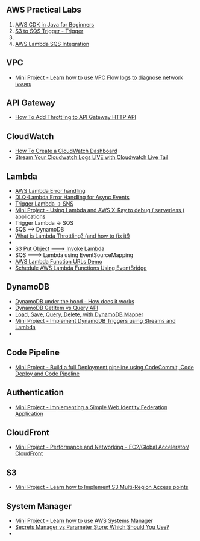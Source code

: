 ## AWS Practical Labs



1. [AWS CDK in Java for Beginners](https://www.youtube.com/watch?v=R7wSTZ54gNk&list=PLLv1Hn1N3bRxgxEX1AIJn8GK_6q_C-FC8)
2. [S3 to SQS Trigger - Trigger](https://www.youtube.com/watch?v=XNO0h61WmzE)
2.
3. [AWS Lambda SQS Integration](https://www.youtube.com/watch?v=L8criflLR20)

## VPC
- [Mini Project - Learn how to use VPC Flow logs to diagnose network issues](https://www.youtube.com/watch?v=4HvwQ1uoWEA&list=PLTk5ZYSbd9MiiBmPitRUGWIgnq9nm--GZ&index=9)

## API Gateway
- [How To Add Throttling to API Gateway HTTP API ](https://youtu.be/sCXejDwPGY4?si=RenRHvAurjlRE1_t)

## CloudWatch
- [How To Create a CloudWatch Dashboard](https://youtu.be/5QK3FB1EsV0?si=I2We1NFD8zdO0kzl)
- [Stream Your Cloudwatch Logs LIVE with Cloudwatch Live Tail](https://youtu.be/JYmwEfLioG8?si=6qGqMU-NA32bZZUK)


## Lambda
- [AWS Lambda Error handling](https://www.youtube.com/watch?v=CiRs3wA1BXM&list=PLLv1Hn1N3bRzke3cYLX_yl9CEEr0J0bf7&index=3)
- [DLQ-Lambda Error Handling for Async Events](https://www.youtube.com/watch?v=EB2OWQhWhIs&list=PLLv1Hn1N3bRzke3cYLX_yl9CEEr0J0bf7&index=4)
- [Trigger Lambda -> SNS](https://www.youtube.com/watch?v=Jh_jrcOpF-I&list=PLLv1Hn1N3bRzke3cYLX_yl9CEEr0J0bf7&index=9)
- [Mini Project - Using Lambda and AWS X-Ray to debug ( serverless ) applications](https://www.youtube.com/watch?v=V1Fj8uEyp-E&list=PLTk5ZYSbd9MiiBmPitRUGWIgnq9nm--GZ&index=10)
- Trigger Lambda -> SQS
- SQS --> DynamoDB
- [What is Lambda Throttling? (and how to fix it!)](https://youtu.be/2tmsyweB3k4?si=0Zi2VZOKEttlWCNq)
- 
- [S3 Put Object ---> Invoke Lambda](https://www.youtube.com/watch?v=3oV4Nj_ruOA&list=PLLv1Hn1N3bRzke3cYLX_yl9CEEr0J0bf7&index=2)
- SQS ---> Lambda using EventSourceMapping
- [AWS Lambda Function URLs Demo ](https://www.youtube.com/watch?v=zAMPNV6F2cI&list=PLLv1Hn1N3bRzke3cYLX_yl9CEEr0J0bf7&index=7)
- [Schedule AWS Lambda Functions Using EventBridge](https://www.youtube.com/watch?v=-ResiAcM8pg&list=PLLv1Hn1N3bRzke3cYLX_yl9CEEr0J0bf7&index=8)


## DynamoDB
- [DynamoDB under the hood - How does it works](https://youtu.be/ZhXqNcbR4n0?si=CLLlMGM6U_Qwh9xq)
- [DynamoDB GetItem vs Query API](https://youtu.be/twxM7WTfhGs?si=LMQ2nVmmex4XJEhI)
- [Load, Save, Query, Delete, with DynamoDB Mapper](https://www.youtube.com/watch?v=m61Uo_PGwVc)
- [Mini Project - Implement DynamoDB Triggers using Streams and Lambda](https://www.youtube.com/watch?v=WgqdkaTaC4M&list=PLTk5ZYSbd9MiiBmPitRUGWIgnq9nm--GZ&index=1)
- 

## Code Pipeline
-  [Mini Project - Build a full Deployment pipeline using CodeCommit, Code Deploy and Code Pipeline](https://www.youtube.com/watch?v=MDMH_XXDbrI&list=PLTk5ZYSbd9MjkP6-x8sbJ00wJyyhzk0oi&index=2)


## Authentication 
- [Mini Project - Implementing a Simple Web Identity Federation Application](https://www.youtube.com/watch?v=sYurFodsnlM&list=PLTk5ZYSbd9MjkP6-x8sbJ00wJyyhzk0oi&index=5)


## CloudFront
- [Mini Project - Performance and Networking - EC2/Global Accelerator/ CloudFront](https://www.youtube.com/watch?v=EOH-ukz9FD4&list=PLTk5ZYSbd9MiiBmPitRUGWIgnq9nm--GZ&index=3)


## S3
- [Mini Project - Learn how to Implement S3 Multi-Region Access points](https://www.youtube.com/watch?v=UUleX4pXLVo&list=PLTk5ZYSbd9MiiBmPitRUGWIgnq9nm--GZ&index=6)


## System Manager
- [Mini Project - Learn how to use AWS Systems Manager](https://www.youtube.com/watch?v=B2MecqC5nJA&list=PLTk5ZYSbd9MiiBmPitRUGWIgnq9nm--GZ&index=8)
- [Secrets Manager vs Parameter Store: Which Should You Use?](https://youtu.be/ULU2cRQI4hY?si=vw2O3_-tEUPixaqf)
- 